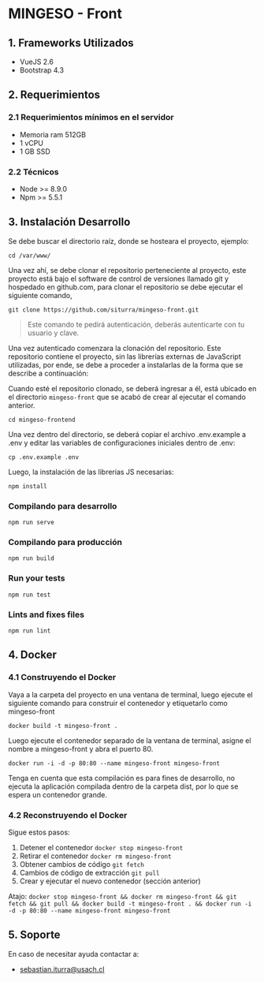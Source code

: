 # MINGESO - Front

## 1. Frameworks Utilizados

- VueJS 2.6
- Bootstrap 4.3

## 2. Requerimientos

### 2.1 Requerimientos mínimos en el servidor

- Memoria ram 512GB
- 1 vCPU
- 1 GB SSD

### 2.2 Técnicos

- Node >= 8.9.0
- Npm >= 5.5.1

## 3. Instalación Desarrollo

Se debe buscar el directorio raíz, donde se hosteara el proyecto, ejemplo:

    cd /var/www/

Una vez ahí, se debe clonar el repositorio perteneciente al proyecto, este proyecto está bajo el software de control de versiones llamado git y hospedado en github.com, para clonar el repositorio se debe ejecutar el siguiente comando,

    git clone https://github.com/siturra/mingeso-front.git

> Este comando te pedirá autenticación, deberás autenticarte con tu usuario y clave.

Una vez autenticado comenzara la clonación del repositorio. Este repositorio contiene el proyecto, sin las librerías externas de JavaScript utilizadas, por ende, se debe a proceder a instalarlas de la forma que se describe a continuación:

Cuando esté el repositorio clonado, se deberá ingresar a él, está ubicado en el directorio `mingeso-front` que se acabó de crear al ejecutar el comando anterior.

    cd mingeso-frontend

Una vez dentro del directorio, se deberá copiar el archivo .env.example a .env y editar las variables de configuraciones iniciales dentro de .env:

```
cp .env.example .env
```

Luego, la instalación de las librerias JS necesarias:

```
npm install
```

### Compilando para desarrollo

```
npm run serve
```

### Compilando para producción

```
npm run build
```

### Run your tests

```
npm run test
```

### Lints and fixes files

```
npm run lint
```

## 4. Docker

### 4.1 Construyendo el Docker

Vaya a la carpeta del proyecto en una ventana de terminal, luego ejecute el siguiente comando para construir el contenedor y etiquetarlo como mingeso-front

`docker build -t mingeso-front .`

Luego ejecute el contenedor separado de la ventana de terminal, asigne el nombre a mingeso-front y abra el puerto 80.

`docker run -i -d -p 80:80 --name mingeso-front mingeso-front`

Tenga en cuenta que esta compilación es para fines de desarrollo, no ejecuta la aplicación compilada dentro de la carpeta dist, por lo que se espera un contenedor grande.

### 4.2 Reconstruyendo el Docker

Sigue estos pasos:

1.  Detener el contenedor `docker stop mingeso-front`
2.  Retirar el contenedor `docker rm mingeso-front`
3.  Obtener cambios de código `git fetch`
4.  Cambios de código de extracción `git pull`
5.  Crear y ejecutar el nuevo contenedor (sección anterior)

Atajo: `docker stop mingeso-front && docker rm mingeso-front && git fetch && git pull && docker build -t mingeso-front . && docker run -i -d -p 80:80 --name mingeso-front mingeso-front`

## 5. Soporte

En caso de necesitar ayuda contactar a:

- sebastian.iturra@usach.cl
